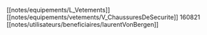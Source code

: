 [[notes/equipements/L_Vetements]] [[notes/equipements/vetements/V_ChaussuresDeSecurite]] 160821 [[notes/utilisateurs/beneficiaires/laurentVonBergen]]